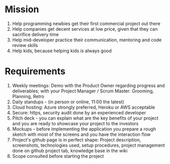 # Mission
1. Help programming newbies get their first commercial project out there
2. Help companies get decent services at low price, given that they can sacrifice delivery time
3. Help mid-developer practice their communication, mentoring and code review skills
4. Help kids, because helping kids is always good


# Requirements
1. Weekly meetings: Demo with the Product Owner regarding progress and deliverables; with your Project Manager / Scrum Master: Grooming, Planning, Retro
2. Daily standups - (in person or online, 11:00 the latest)
3. Cloud hosting: Azure strongly preferred, Heroku or AWS acceptable
4. Secure: https, security audit done by an experienced developer
5. Pitch deck - you can explain what are the key benefits of your project and you are ready to showcase your project to the investors
6. Mockups - before implementing the application you prepare a rough sketch with most of the screens and you have the interaction flow
7. Project's github page is in perfect shape: Project description, screenshots, technologies used, setup procedures, project management done on github project tab, knowledge base in the wiki
8. Scope consulted before starting the project
